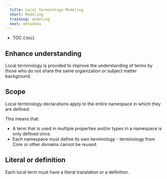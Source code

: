 ```yaml
---
  title: Local Terminology Modeling
  short: Modeling
  training: modeling
  next: metadata
---
```


- TOC
{:toc}

## Enhance understanding

Local terminology is provided to improve the understanding of terms by those who do not share the same organization or subject matter background.

## Scope

Local terminology declarations apply to the entire namespace in which they are defined.

This means that:

- A term that is used in multiple properties and/or types in a namespace is only defined once.
- Each namespace must define its own terminology - terminology from Core or other domains cannot be reused.

## Literal or definition

Each local term must have a literal translation or a definition.
